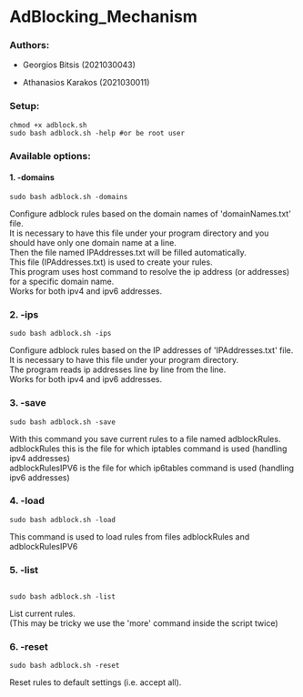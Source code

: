 # AdBlocking_Mechanism
### Authors: 
- Georgios Bitsis (2021030043) </p>
- Athanasios Karakos (2021030011)
### Setup:
```
chmod +x adblock.sh
sudo bash adblock.sh -help #or be root user
```
### Available options: 
#### 1. -domains
```
sudo bash adblock.sh -domains
```
Configure adblock rules based on the domain names of 'domainNames.txt' file.  
It is necessary to have this file under your program directory and you should have only one domain name at a line.  
Then the file named IPAddresses.txt will be filled automatically.  
This file (IPAddresses.txt) is used to create your rules.  
This program uses host command to resolve the ip address (or addresses) for a specific domain name.  
Works for both ipv4 and ipv6 addresses.  

### 2. -ips
```
sudo bash adblock.sh -ips
```
 Configure adblock rules based on the IP addresses of 'IPAddresses.txt' file.  
 It is necessary to have this file under your program directory.  
 The program reads ip addresses line by line from the line.  
 Works for both ipv4 and ipv6 addresses.  

 ### 3. -save 
 ```
sudo bash adblock.sh -save
```
With this command you save current rules to a file named adblockRules.  
adblockRules this is the file for which iptables command is used (handling ipv4 addresses)  
adblockRulesIPV6 is the file for which ip6tables command is used (handling ipv6 addresses)  

### 4. -load 
```
sudo bash adblock.sh -load
```
This command is used to load rules from files adblockRules and adblockRulesIPV6  

### 5. -list 
```

sudo bash adblock.sh -list
```

List current rules.  
(This may be tricky we use the 'more' command inside the script twice)  

### 6. -reset
```
sudo bash adblock.sh -reset
```
Reset rules to default settings (i.e. accept all).  


